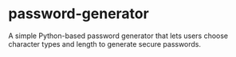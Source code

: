 # password-generator
A simple Python-based password generator that lets users choose character types and length to generate secure passwords.
